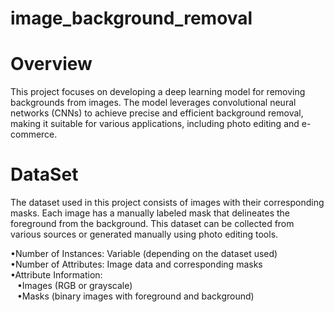 # image_background_removal
# Overview
This project focuses on developing a deep learning model for removing backgrounds from images. The model leverages convolutional neural networks (CNNs) to achieve precise and efficient background removal, making it suitable for various applications, including photo editing and e-commerce.

# DataSet
The dataset used in this project consists of images with their corresponding masks. Each image has a manually labeled mask that delineates the foreground from the background. This dataset can be collected from various sources or generated manually using photo editing tools.

•Number of Instances: Variable (depending on the dataset used)<br />
•Number of Attributes: Image data and corresponding masks<br />
•Attribute Information:<br />
&ensp;  •Images (RGB or grayscale)<br />
&ensp;  •Masks (binary images with foreground and background)

